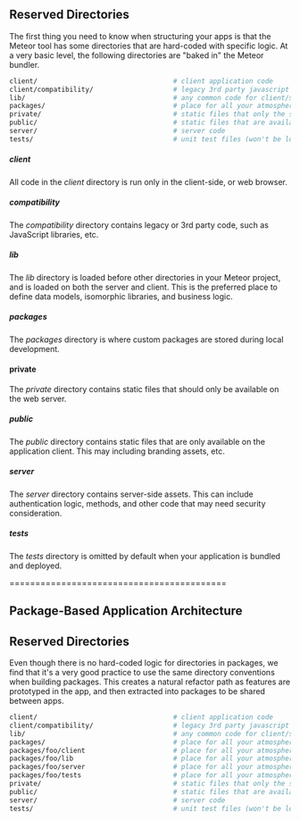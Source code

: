 ## Reserved Directories
The first thing you need to know when structuring your apps is that the Meteor tool has some directories that are hard-coded with specific logic.  At a very basic level, the following directories are "baked in" the Meteor bundler.

```sh
client/                                  # client application code
client/compatibility/                    # legacy 3rd party javascript libraries
lib/                                     # any common code for client/server.
packages/                                # place for all your atmosphere packages
private/                                 # static files that only the server knows about
public/                                  # static files that are available to the client
server/                                  # server code
tests/                                   # unit test files (won't be loaded on client or server)
```


##### client
All code in the *client* directory is run only in the client-side, or web browser.

##### compatibility
The *compatibility* directory contains legacy or 3rd party code, such as JavaScript libraries, etc.

##### lib
The *lib* directory is loaded before other directories in your Meteor project, and is loaded on both the server and client. This is the preferred place to define data models, isomorphic libraries, and business logic.

##### packages
The *packages* directory is where custom packages are stored  during local development. 

#### private
The *private* directory contains static files that should only be available on the web server.

##### public
The *public* directory contains static files that are only available on the application client. This may including branding assets, etc.

##### server
The *server* directory contains server-side assets. This can include authentication logic, methods, and other code that may need security consideration.

##### tests
The *tests* directory is omitted by default when your application is bundled and deployed.  

==========================================
## Package-Based Application Architecture

## Reserved Directories
Even though there is no hard-coded logic for directories in packages, we find that it's a very good practice to use the same directory conventions when building packages.  This creates a natural refactor path as features are prototyped in the app, and then extracted into packages to be shared between apps.

```sh
client/                                  # client application code
client/compatibility/                    # legacy 3rd party javascript libraries
lib/                                     # any common code for client/server.
packages/                                # place for all your atmosphere packages
packages/foo/client                      # place for all your atmosphere packages
packages/foo/lib                         # place for all your atmosphere packages
packages/foo/server                      # place for all your atmosphere packages
packages/foo/tests                       # place for all your atmosphere packages
private/                                 # static files that only the server knows about
public/                                  # static files that are available to the client
server/                                  # server code
tests/                                   # unit test files (won't be loaded on client or server)
```
